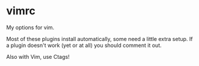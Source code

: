 vimrc
=====

My options for vim. 

Most of these plugins install automatically, some need a little extra setup.
If a plugin doesn't work (yet or at all) you should comment it out.

Also with Vim, use Ctags!
